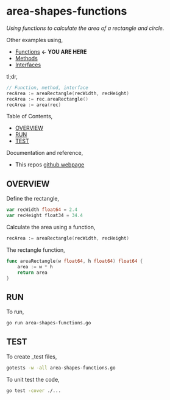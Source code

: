 # area-shapes-functions

_Using functions to calculate the area of a rectangle and circle._

Other examples using,

* [Functions](https://github.com/JeffDeCola/my-go-examples/tree/master/basic-syntax/functions/area-shapes-functions)
  **<- YOU ARE HERE**
* [Methods](https://github.com/JeffDeCola/my-go-examples/tree/master/basic-syntax/methods/area-shapes-methods)
* [Interfaces](https://github.com/JeffDeCola/my-go-examples/tree/master/basic-syntax/interfaces/area-shapes-interfaces)

tl;dr,

```go
// Function, method, interface
recArea := areaRectangle(recWidth, recHeight)
recArea := rec.areaRectangle()
recArea := area(rec)
```

Table of Contents,

* [OVERVIEW](https://github.com/JeffDeCola/my-go-examples/tree/master/basic-syntax/functions/area-shapes-functions#overview)
* [RUN](https://github.com/JeffDeCola/my-go-examples/tree/master/basic-syntax/functions/area-shapes-functions#run)
* [TEST](https://github.com/JeffDeCola/my-go-examples/tree/master/basic-syntax/functions/area-shapes-functions#test)

Documentation and reference,

* This repos [github webpage](https://jeffdecola.github.io/my-go-examples/)

## OVERVIEW

Define the rectangle,

```go
var recWidth float64 = 2.4
var recHeight float34 = 34.4
```

Calculate the area using a function,

```go
recArea := areaRectangle(recWidth, recHeight)
```

The rectangle function,

```go
func areaRectangle(w float64, h float64) float64 {
    area := w * h
    return area
}
```

## RUN

To run,

```bash
go run area-shapes-functions.go
```

## TEST

To create _test files,

```bash
gotests -w -all area-shapes-functions.go
```

To unit test the code,

```bash
go test -cover ./... 
```

